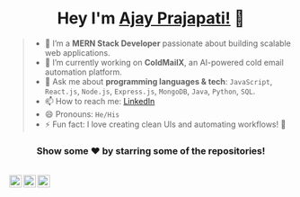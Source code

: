 <div align="center">

# Hey I'm [Ajay Prajapati!](https://github.com/Ajey25) 👋

</div>

> - 🔭 I’m a **MERN Stack Developer** passionate about building scalable web applications.  
> - 🌱 I’m currently working on **ColdMailX**, an AI-powered cold email automation platform.  
> - 💬 Ask me about **programming languages & tech**: `JavaScript`, `React.js`, `Node.js`, `Express.js`, `MongoDB`, `Java`, `Python`, `SQL`.  
> - 📫 How to reach me: [LinkedIn](https://www.linkedin.com/in/ajay-prajapati-4912981b3/)  
> - 😄 Pronouns: `He/His`  
> - ⚡ Fun fact: I love creating clean UIs and automating workflows! 🚀

<div align="center">
 
### Show some ❤️ by starring some of the repositories!

</div>

<br/>

<div align="center">

<a href="https://www.linkedin.com/in/ajay-prajapati-4912981b3/">
  <img align="left" alt="Ajay's LinkedIn" width="22px" src="https://cdn.jsdelivr.net/npm/simple-icons@v3/icons/linkedin.svg" />
</a>
<a href="https://github.com/Ajey25">
  <img align="left" alt="Ajay's GitHub" width="22px" src="https://cdn.jsdelivr.net/npm/simple-icons@v3/icons/github.svg" />
</a>
<a href="https://www.geeksforgeeks.org/user/ajaysilentkpvm4/">
  <img align="left" alt="Ajay's GFG" width="22px" src="https://cdn.jsdelivr.net/npm/simple-icons@v3/icons/geeksforgeeks.svg" />
</a>

</div>
</html>
